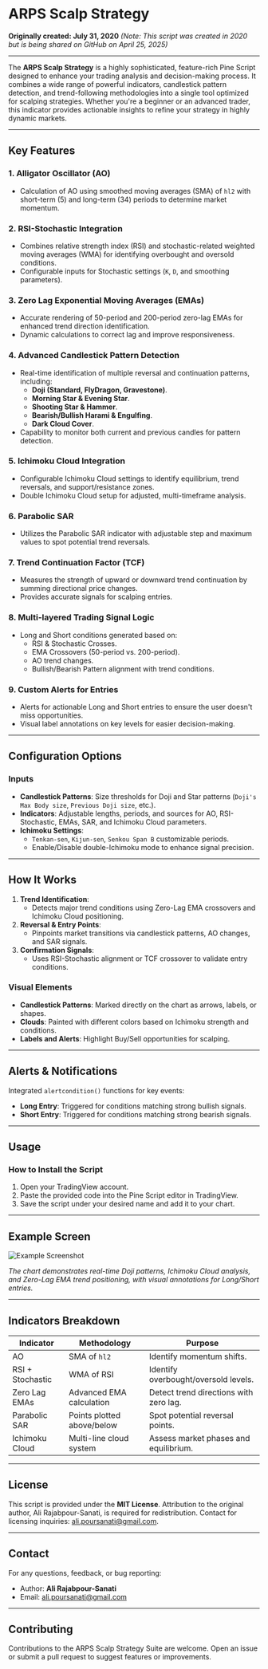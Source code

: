 # ARPS Scalp Strategy
**Originally created: July 31, 2020**
*(Note: This script was created in 2020 but is being shared on GitHub on April 25, 2025)*

---

The **ARPS Scalp Strategy** is a highly sophisticated, feature-rich Pine Script designed to enhance your trading analysis and decision-making process. It combines a wide range of powerful indicators, candlestick pattern detection, and trend-following methodologies into a single tool optimized for scalping strategies. Whether you're a beginner or an advanced trader, this indicator provides actionable insights to refine your strategy in highly dynamic markets.

---

## Key Features

### 1. **Alligator Oscillator (AO)**
   - Calculation of AO using smoothed moving averages (SMA) of `hl2` with short-term (5) and long-term (34) periods to determine market momentum.

### 2. **RSI-Stochastic Integration**
   - Combines relative strength index (RSI) and stochastic-related weighted moving averages (WMA) for identifying overbought and oversold conditions.
   - Configurable inputs for Stochastic settings (`K`, `D`, and smoothing parameters).

### 3. **Zero Lag Exponential Moving Averages (EMAs)**
   - Accurate rendering of 50-period and 200-period zero-lag EMAs for enhanced trend direction identification.
   - Dynamic calculations to correct lag and improve responsiveness.

### 4. **Advanced Candlestick Pattern Detection**
   - Real-time identification of multiple reversal and continuation patterns, including:
     - **Doji (Standard, FlyDragon, Gravestone)**.
     - **Morning Star & Evening Star**.
     - **Shooting Star & Hammer**.
     - **Bearish/Bullish Harami & Engulfing**.
     - **Dark Cloud Cover**.
   - Capability to monitor both current and previous candles for pattern detection.

### 5. **Ichimoku Cloud Integration**
   - Configurable Ichimoku Cloud settings to identify equilibrium, trend reversals, and support/resistance zones.
   - Double Ichimoku Cloud setup for adjusted, multi-timeframe analysis.

### 6. **Parabolic SAR**
   - Utilizes the Parabolic SAR indicator with adjustable step and maximum values to spot potential trend reversals.

### 7. **Trend Continuation Factor (TCF)**
   - Measures the strength of upward or downward trend continuation by summing directional price changes.
   - Provides accurate signals for scalping entries.

### 8. **Multi-layered Trading Signal Logic**
   - Long and Short conditions generated based on:
     - RSI & Stochastic Crosses.
     - EMA Crossovers (50-period vs. 200-period).
     - AO trend changes.
     - Bullish/Bearish Pattern alignment with trend conditions.

### 9. **Custom Alerts for Entries**
   - Alerts for actionable Long and Short entries to ensure the user doesn't miss opportunities.
   - Visual label annotations on key levels for easier decision-making.

---

## Configuration Options

### Inputs
- **Candlestick Patterns**: Size thresholds for Doji and Star patterns (`Doji's Max Body size`, `Previous Doji size`, etc.).
- **Indicators**: Adjustable lengths, periods, and sources for AO, RSI-Stochastic, EMAs, SAR, and Ichimoku Cloud parameters.
- **Ichimoku Settings**:
  - `Tenkan-sen`, `Kijun-sen`, `Senkou Span B` customizable periods.
  - Enable/Disable double-Ichimoku mode to enhance signal precision.

---

## How It Works

1. **Trend Identification**:
   - Detects major trend conditions using Zero-Lag EMA crossovers and Ichimoku Cloud positioning.
2. **Reversal & Entry Points**:
   - Pinpoints market transitions via candlestick patterns, AO changes, and SAR signals.
3. **Confirmation Signals**:
   - Uses RSI-Stochastic alignment or TCF crossover to validate entry conditions.

### Visual Elements
- **Candlestick Patterns**: Marked directly on the chart as arrows, labels, or shapes.
- **Clouds**: Painted with different colors based on Ichimoku strength and conditions.
- **Labels and Alerts**: Highlight Buy/Sell opportunities for scalping.

---

## Alerts & Notifications

Integrated `alertcondition()` functions for key events:
- **Long Entry**: Triggered for conditions matching strong bullish signals.
- **Short Entry**: Triggered for conditions matching strong bearish signals.

---

## Usage

### How to Install the Script
1. Open your TradingView account.
2. Paste the provided code into the Pine Script editor in TradingView.
3. Save the script under your desired name and add it to your chart.

---

## Example Screen

![Example Screenshot](INSERT_LINK_TO_SCREENSHOT)

*The chart demonstrates real-time Doji patterns, Ichimoku Cloud analysis, and Zero-Lag EMA trend positioning, with visual annotations for Long/Short entries.*

---

## Indicators Breakdown

| **Indicator**         | **Methodology**               | **Purpose**                                      |
|------------------------|-------------------------------|--------------------------------------------------|
| AO                    | SMA of `hl2`                 | Identify momentum shifts.                       |
| RSI + Stochastic       | WMA of RSI                   | Identify overbought/oversold levels.            |
| Zero Lag EMAs          | Advanced EMA calculation     | Detect trend directions with zero lag.          |
| Parabolic SAR          | Points plotted above/below   | Spot potential reversal points.                 |
| Ichimoku Cloud         | Multi-line cloud system      | Assess market phases and equilibrium.           |

---

## License
This script is provided under the **MIT License**. Attribution to the original author, Ali Rajabpour-Sanati, is required for redistribution. Contact for licensing inquiries: ali.poursanati@gmail.com.

---

## Contact
For any questions, feedback, or bug reporting:
- Author: **Ali Rajabpour-Sanati**
- Email: ali.poursanati@gmail.com

---

## Contributing
Contributions to the ARPS Scalp Strategy Suite are welcome. Open an issue or submit a pull request to suggest features or improvements.
